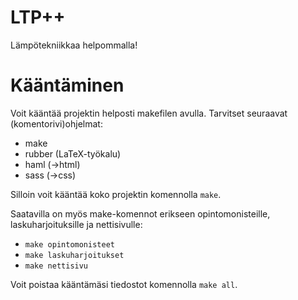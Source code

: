 LTP++
=====

Lämpötekniikkaa helpommalla!

Kääntäminen
===========

Voit kääntää projektin helposti makefilen avulla. Tarvitset seuraavat (komentorivi)ohjelmat:

* make
* rubber (LaTeX-työkalu)
* haml (&rarr;html)
* sass (&rarr;css)

Silloin voit kääntää koko projektin komennolla `make`.

Saatavilla on myös make-komennot erikseen opintomonisteille, laskuharjoituksille ja nettisivulle:

* `make opintomonisteet`
* `make laskuharjoitukset`
* `make nettisivu`

Voit poistaa kääntämäsi tiedostot komennolla `make all`.
